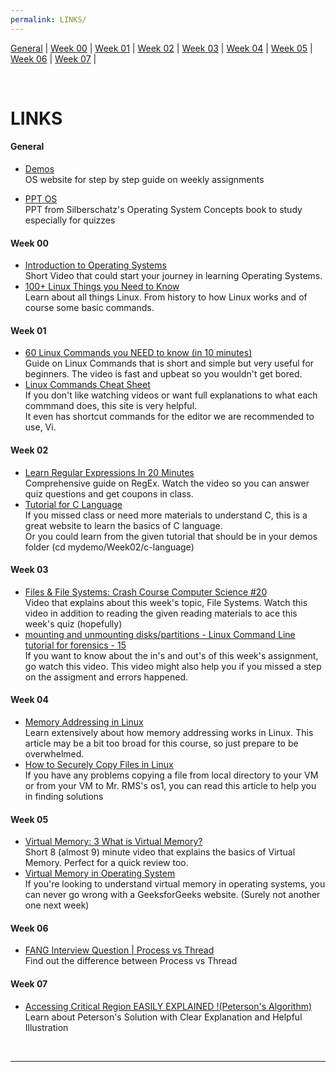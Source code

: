 ```yaml
---
permalink: LINKS/
---
```


[General](#general) | [Week 00](#week-00) | [Week 01](#week-01) | [Week 02](#week-02) | [Week 03](#week-03) | [Week 04](#week-04) | [Week 05](#week-05) | [Week 06](#week-06) | [Week 07](#week-07) |

<br>

# LINKS

#### General

* [Demos](https://demos.vlsm.org/)
<br> OS website for step by step guide on weekly assignments

* [PPT OS](https://codex.cs.yale.edu/avi/os-book/OS10/slide-dir/)
<br>PPT from Silberschatz's Operating System Concepts book to study especially for quizzes

#### Week 00

* [Introduction to Operating Systems](https://www.youtube.com/watch?v=vBURTt97EkA)
<br>Short Video that could start your journey in learning Operating Systems.
* [100+ Linux Things you Need to Know](https://www.youtube.com/watch?v=LKCVKw9CzFo)
<br>Learn about all things Linux. From history to how Linux works and of course some basic commands.

#### Week 01
* [60 Linux Commands you NEED to know (in 10 minutes)](https://www.youtube.com/watch?v=gd7BXuUQ91w)
<br>Guide on Linux Commands that is short and simple but very useful for beginners. The video is fast and upbeat so you wouldn't get bored.
* [Linux Commands Cheat Sheet](https://www.geeksforgeeks.org/linux-commands-cheat-sheet/)
<br>If you don't like watching videos or want full explanations to what each commmand does, this site is very helpful.
<br>It even has shortcut commands for the editor we are recommended to use, Vi.

#### Week 02
* [Learn Regular Expressions In 20 Minutes](https://www.youtube.com/watch?v=rhzKDrUiJVk)
<br>Comprehensive guide on RegEx. Watch the video so you can answer quiz questions and get coupons in class. 
* [Tutorial for C Language](https://www.w3schools.com/c/)
<br>If you missed class or need more materials to understand C, this is a great website to learn the basics of C language.
<br>Or you could learn from the given tutorial that should be in your demos folder (cd mydemo/Week02/c-language)

#### Week 03
* [Files & File Systems: Crash Course Computer Science #20](https://www.youtube.com/watch?v=KN8YgJnShPM)
<br>Video that explains about this week's topic, File Systems. Watch this video in addition to reading the given reading materials to ace this week's quiz (hopefully)
* [mounting and unmounting disks/partitions - Linux Command Line tutorial for forensics - 15](https://www.youtube.com/watch?v=F-a_BBAGfkE)
<br>If you want to know about the in's and out's of this week's assignment, go watch this video. This video might also help you if you missed a step on the assigment and errors happened.

#### Week 04
* [Memory Addressing in Linux](https://notes.shichao.io/utlk/ch2/#handling-the-hardware-cache-and-the-tlb)
<br>Learn extensively about how memory addressing works in Linux. This article may be a bit too broad for this course, so just prepare to be overwhelmed.
* [How to Securely Copy Files in Linux](https://www.geeksforgeeks.org/scp-command-in-linux-with-examples/)
<br>If you have any problems copying a file from local directory to your VM or from your VM to Mr. RMS's os1, you can read this article to help you in finding solutions

#### Week 05
* [Virtual Memory: 3 What is Virtual Memory?](https://www.youtube.com/watch?v=qlH4-oHnBb8)
<br>Short 8 (almost 9) minute video that explains the basics of Virtual Memory. Perfect for a quick review too.
* [Virtual Memory in Operating System](https://www.geeksforgeeks.org/virtual-memory-in-operating-system/)
<br>If you're looking to understand virtual memory in operating systems, you can never go wrong with a GeeksforGeeks website. (Surely not another one next week)

#### Week 06
* [FANG Interview Question | Process vs Thread](https://www.youtube.com/watch?v=4rLW7zg21gI)
<br>Find out the difference between Process vs Thread

#### Week 07
* [Accessing Critical Region EASILY EXPLAINED !(Peterson's Algorithm)](]https://www.youtube.com/watch?v=r3Ma_4_vF2s)
<br>Learn about Peterson's Solution with Clear Explanation and Helpful Illustration

<br>
<hr>
